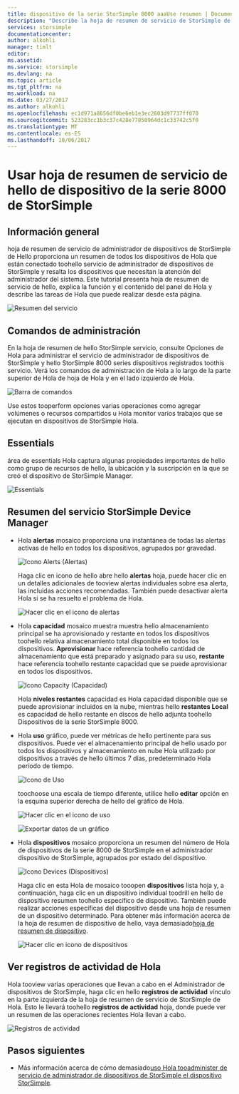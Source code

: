 ```yaml
---
title: dispositivo de la serie StorSimple 8000 aaaUse resumen | Documentos de Microsoft
description: "Describe la hoja de resumen de servicio de StorSimple de Hola y explica cómo toouse, mantenimiento de hello toomonitor de la solución StorSimple."
services: storsimple
documentationcenter: 
author: alkohli
manager: timlt
editor: 
ms.assetid: 
ms.service: storsimple
ms.devlang: na
ms.topic: article
ms.tgt_pltfrm: na
ms.workload: na
ms.date: 03/27/2017
ms.author: alkohli
ms.openlocfilehash: ec1d971a8656df0be6eb1e3ec2603d97737ff070
ms.sourcegitcommit: 523283cc1b3c37c428e77850964dc1c33742c5f0
ms.translationtype: MT
ms.contentlocale: es-ES
ms.lasthandoff: 10/06/2017
---
```

# <a name="use-hello-service-summary-blade-for-storsimple-8000-series-device"></a>Usar hoja de resumen de servicio de hello de dispositivo de la serie 8000 de StorSimple

## <a name="overview"></a>Información general

hoja de resumen de servicio de administrador de dispositivos de StorSimple de Hello proporciona un resumen de todos los dispositivos de Hola que están conectado toohello servicio de administrador de dispositivos de StorSimple y resalta los dispositivos que necesitan la atención del administrador del sistema. Este tutorial presenta hoja de resumen de servicio de hello, explica la función y el contenido del panel de Hola y describe las tareas de Hola que puede realizar desde esta página.

![Resumen del servicio](./media/storsimple-8000-service-dashboard/service-summary1.png)


## <a name="management-commands"></a>Comandos de administración

En la hoja de resumen de hello StorSimple servicio, consulte Opciones de Hola para administrar el servicio de administrador de dispositivos de StorSimple y hello StorSimple 8000 series dispositivos registrados toothis servicio. Verá los comandos de administración de Hola a lo largo de la parte superior de Hola de hoja de Hola y en el lado izquierdo de Hola.

![Barra de comandos](./media/storsimple-8000-service-dashboard/service-summary2.png)

Use estos tooperform opciones varias operaciones como agregar volúmenes o recursos compartidos u Hola monitor varios trabajos que se ejecutan en dispositivos de StorSimple Hola.


## <a name="essentials"></a>Essentials

área de essentials Hola captura algunas propiedades importantes de hello como grupo de recursos de hello, la ubicación y la suscripción en la que se creó el dispositivo de StorSimple Manager.

![Essentials](./media/storsimple-8000-service-dashboard/service-summary3.png)

## <a name="storsimple-device-manager-service-summary"></a>Resumen del servicio StorSimple Device Manager

* Hola **alertas** mosaico proporciona una instantánea de todas las alertas activas de hello en todos los dispositivos, agrupados por gravedad.

    ![Icono Alerts (Alertas)](./media/storsimple-8000-service-dashboard/service-summary4.png)

    Haga clic en icono de hello abre hello **alertas** hoja, puede hacer clic en un detalles adicionales de tooview alertas individuales sobre esa alerta, las incluidas acciones recomendadas. También puede desactivar alerta Hola si se ha resuelto el problema de Hola.

    ![Hacer clic en el icono de alertas](./media/storsimple-8000-service-dashboard/service-summary8.png)

* Hola **capacidad** mosaico muestra muestra hello almacenamiento principal se ha aprovisionado y restante en todos los dispositivos toohello relativa almacenamiento total disponible en todos los dispositivos. **Aprovisionar** hace referencia toohello cantidad de almacenamiento que está preparado y asignado para su uso, **restante** hace referencia toohello restante capacidad que se puede aprovisionar en todos los dispositivos.

    ![Icono Capacity (Capacidad)](./media/storsimple-8000-service-dashboard/service-summary6.png)

    Hola **niveles restantes** capacidad es Hola capacidad disponible que se puede aprovisionar incluidos en la nube, mientras hello **restantes Local** es capacidad de hello restante en discos de hello adjunta toohello Dispositivos de la serie StorSimple 8000.


* Hola **uso** gráfico, puede ver métricas de hello pertinente para sus dispositivos. Puede ver el almacenamiento principal de hello usado por todos los dispositivos y almacenamiento en nube Hola utilizado por dispositivos a través de hello últimos 7 días, predeterminado Hola período de tiempo. 

    ![Icono de Uso](./media/storsimple-8000-service-dashboard/service-summary7.png) 

    toochoose una escala de tiempo diferente, utilice hello **editar** opción en la esquina superior derecha de hello del gráfico de Hola.

     ![Hacer clic en el icono de uso](./media/storsimple-8000-service-dashboard/service-summary10.png)

     ![Exportar datos de un gráfico](./media/storsimple-8000-service-dashboard/service-summary11.png)

* Hola **dispositivos** mosaico proporciona un resumen del número de Hola de dispositivos de la serie 8000 de StorSimple en el administrador dispositivo de StorSimple, agrupados por estado del dispositivo. 

    ![Icono Devices (Dispositivos)](./media/storsimple-8000-service-dashboard/service-summary5.png)

    Haga clic en esta Hola de mosaico tooopen **dispositivos** lista hoja y, a continuación, haga clic en un dispositivo individual toodrill en hello de dispositivo resumen toohello específico de dispositivo. También puede realizar acciones específicas del dispositivo desde una hoja de resumen de un dispositivo determinado. Para obtener más información acerca de la hoja de resumen de dispositivo de hello, vaya demasiado[hoja de resumen de dispositivo](storsimple-8000-device-dashboard.md).

    ![Hacer clic en icono de dispositivos](./media/storsimple-8000-service-dashboard/service-summary9.png)

## <a name="view-hello-activity-logs"></a>Ver registros de actividad de Hola

Hola tooview varias operaciones que llevan a cabo en el Administrador de dispositivos de StorSimple, haga clic en hello **registros de actividad** vínculo en la parte izquierda de la hoja de resumen de servicio de StorSimple de Hola. Esto le llevará toohello **registros de actividad** hoja, donde puede ver un resumen de las operaciones recientes Hola llevan a cabo.

![Registros de actividad](./media/storsimple-8000-service-dashboard/activity-logs1.png)
## <a name="next-steps"></a>Pasos siguientes

* Más información acerca de cómo demasiado[uso Hola tooadminister de servicio de administrador de dispositivos de StorSimple el dispositivo StorSimple](storsimple-8000-manager-service-administration.md).

